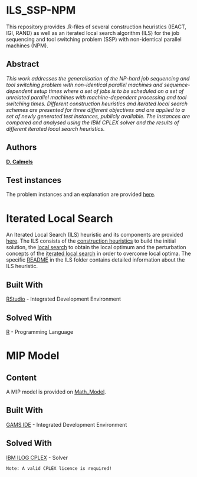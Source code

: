 # ILS_SSP-NPM
This repository provides .R-files of several construction heuristics (IEACT, IGI, RAND) 
as well as an iterated local search algorithm (ILS) for the job sequencing and tool switching problem (SSP) 
with non-identical parallel machines (NPM). 

## Abstract
*This work addresses the generalisation of the NP-hard job sequencing and tool switching problem with non-identical parallel machines 
and sequence-dependent setup times where a set of jobs is to be scheduled on a set of unrelated parallel machines with machine-dependent processing and tool switching times. 
Different construction heuristics and iterated local search schemes are presented for three different objectives and are applied to a set of newly generated test instances, publicly available. 
The instances are compared and analysed using the IBM CPLEX solver and the results of different iterated local search heuristics.*

## Authors
[**D. Calmels**](https://www.researchgate.net/profile/Dorothea_Calmels)

## Test instances
The problem instances and an explanation are provided [here](https://github.com/TerhiS/ILS_SSP-NPM/tree/master/Heuristics/instances).	

# Iterated Local Search
An Iterated Local Search (ILS) heuristic and its components are provided [here](https://github.com/TerhiS/ILS_SSP-NPM/tree/master/Heuristics).
The ILS consists of the [construction heuristics](https://github.com/TerhiS/ILS_SSP-NPM/tree/master/Heuristics/construction_heuristics) to build the initial solution, 
the [local search](https://github.com/TerhiS/ILS_SSP-NPM/tree/master/Heuristics/local_search) to obtain the local optimum 
and the perturbation concepts of the [iterated local search](https://github.com/TerhiS/ILS_SSP-NPM/tree/master/Heuristics/local_search) in order to overcome local optima. 
The specific [README](https://github.com/TerhiS/ILS_SSP-NPM/blob/master/Heuristics/ILS/README_ILS.md) in the ILS folder contains detailed information about the ILS heuristic. 
## Built With
[RStudio](https://rstudio.com/products/rstudio/download/) - Integrated Development Environment
## Solved With
[R](https://www.r-project.org/) - Programming Language

# MIP Model
## Content
A MIP model is provided on [Math_Model](https://github.com/TerhiS/ILS_SSP-NPM/tree/master/Math_Model). 
## Built With
[GAMS IDE](https://www.gams.com/download/) - Integrated Development Environment
## Solved With
[IBM ILOG CPLEX](https://www.ibm.com/de-de/products/ilog-cplex-optimization-studio) - Solver
```
Note: A valid CPLEX licence is required!
```
